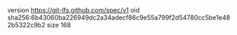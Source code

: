 version https://git-lfs.github.com/spec/v1
oid sha256:6b43060ba226949dc2a34adecf86c9e55a799f2d54780cc5be1e482b5322c9b2
size 168
